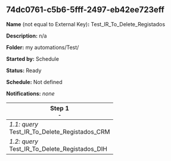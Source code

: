 ## 74dc0761-c5b6-5fff-2497-eb42ee723eff

**Name** (not equal to External Key)**:** Test_IR_To_Delete_Registados

**Description:** n/a

**Folder:** my automations/Test/

**Started by:** Schedule

**Status:** Ready

**Schedule:** Not defined

**Notifications:** _none_


| Step 1<br>_<small>-</small>_ |
| --- |
| _1.1: query_<br>Test_IR_To_Delete_Registados_CRM |
| _1.2: query_<br>Test_IR_To_Delete_Registados_DIH |

